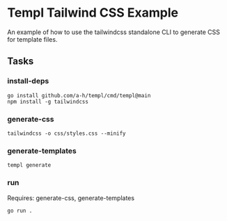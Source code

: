 # Templ Tailwind CSS Example

An example of how to use the tailwindcss standalone CLI to generate CSS for template files.

## Tasks

### install-deps

```
go install github.com/a-h/templ/cmd/templ@main
npm install -g tailwindcss
```

### generate-css

```
tailwindcss -o css/styles.css --minify
```

### generate-templates

```
templ generate
```

### run

Requires: generate-css, generate-templates

```
go run .
```
